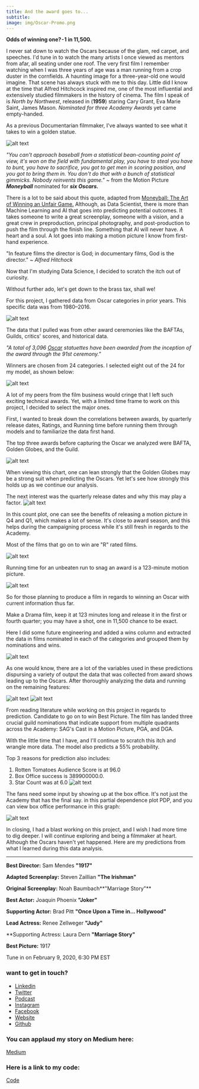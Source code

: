 ```yaml
---
title: And the award goes to...
subtitle:
image: img/Oscar-Promo.png
---
```


**Odds of winning one? - 1 in 11,500.**

I never sat down to watch the Oscars because of the glam, red carpet, and speeches. I'd tune in to watch the many artists I once viewed as mentors from afar, all seating under one roof. The very first film I remember watching when I was three years of age was a man running from a crop duster in the cornfields. A haunting image for a three-year-old one would imagine. That scene has always stuck with me to this day. Little did I know at the time that Alfred Hitchcock inspired me, one of the most influential and extensively studied filmmakers in the history of cinema. The film I speak of is *North by Northwest*, released in (**1959**) staring Cary Grant, Eva Marie Saint, James Mason. *Nominated for three Academy Awards* yet came empty-handed.

As a previous Documentarian filmmaker, I've always wanted to see what it takes to win a golden statue.


![alt text](https://cdn-images-1.medium.com/max/1600/1*xomrE9FaNqPeVYEGd5JEyw.png)

*"You can't approach baseball from a statistical bean-counting point of view, it's won on the field with fundamental play, you have to steal you have to bunt, you have to sacrifice, you got to get men in scoring position, and you got to bring them in. You don't do that with a bunch of statistical gimmicks. Nobody reinvents this game."* ~ from the Motion Picture ***Moneyball*** nominated for ***six Oscars.***

There is a lot to be said about this quote, adapted from [Moneyball: The Art of Winning an Unfair Game.](https://www.amazon.com/dp/B000RH0C8G/ref=dp-kindle-redirect?_encoding=UTF8&btkr=1) Although, as Data Scientist, there is more than Machine Learning and AI that goes into predicting potential outcomes. It takes someone to write a great screenplay, someone with a vision, and a great crew in preproduction, principal photography, and post-production to push the film through the finish line. Something that AI will never have. A heart and a soul. A lot goes into making a motion picture I know from first-hand experience.

"In feature films the director is God; in documentary films, God is the director." ~ *Alfred Hitchock*

Now that I'm studying Data Science, I decided to scratch the itch out of curiosity.

Without further ado, let's get down to the brass tax, shall we!

For this project, I gathered data from Oscar categories in prior years. This specific data was from 1980–2016.

![alt text](https://miro.medium.com/max/1400/1*teEqqt849De_CupQqvK0-A.png)

The data that I pulled was from other award ceremonies like the BAFTAs, Guilds, critics' scores, and historical data.

*"A total of 3,096 [Oscar](https://www.wikiwand.com/en/Academy_Awards) statuettes have been awarded from the inception of the award through the 91st ceremony."*

Winners are chosen from 24 categories. I selected eight out of the 24 for my model, as shown below:

![alt text](https://miro.medium.com/max/2000/1*7jbIZIMef8GyZV_Ew8sHLw.png)




A lot of my peers from the film business would cringe that I left such exciting technical awards. Yet, with a limited time frame to work on this project, I decided to select the major ones.

First, I wanted to break down the correlations between awards, by quarterly release dates, Ratings, and Running time before running them through models and to familiarize the data first hand.

The top three awards before capturing the Oscar we analyzed were BAFTA, Golden Globes, and the Guild.

![alt text](https://miro.medium.com/max/1366/1*aljP-agHt7wTeOAVefRcUA.png)

When viewing this chart, one can lean strongly that the Golden Globes may be a strong suit when predicting the Oscars. Yet let's see how strongly this holds up as we continue our analysis.

The next interest was the quarterly release dates and why this may play a factor.
![alt text](https://miro.medium.com/max/1366/1*SjoE6hs8dcMvoxd-QR7ydQ.png)

In this count plot, one can see the benefits of releasing a motion picture in Q4 and Q1, which makes a lot of sense. It's close to award season, and this helps during the campaigning process while it's still fresh in regards to the Academy.

Most of the films that go on to win are "R" rated films.

![alt text](https://miro.medium.com/max/1366/1*JrIXVKcBkixm5g6HvkDjvw.png)

Running time for an unbeaten run to snag an award is a 123-minute motion picture.

![alt text](https://miro.medium.com/max/2000/1*sIphMmTr_E4mVPAIY7CUww.png)



So for those planning to produce a film in regards to winning an Oscar with current information thus far.

Make a Drama film, keep it at 123 minutes long and release it in the first or fourth quarter; you may have a shot, one in 11,500 chance to be exact.

Here I did some future engineering and added a wins column and extracted the data in films nominated in each of the categories and grouped them by nominations and wins.


![alt text](https://miro.medium.com/max/1400/1*9zw3UW8c0wFVRyAa_n7Qpw.png)

As one would know, there are a lot of the variables used in these predictions dispursing a variety of output the data that was collected from award shows leading up to the Oscars. After thoroughly analyzing the data and running on the remaining features:

![alt text](https://miro.medium.com/max/1400/1*f5fJzXBaUH9DrYzEW6ad0A.png)
![alt text](https://miro.medium.com/max/1218/1*RttW--Srsc4qCfxlZfb_IA.png)

From reading literature while working on this project in regards to prediction. Candidate to go on to win Best Picture. The film has landed three crucial guild nominations that indicate support from multiple quadrants across the Academy: SAG's Cast in a Motion Picture, PGA, and DGA.

With the little time that I have, and I'll continue to scratch this itch and wrangle more data. The model also predicts a 55% probability.

Top 3 reasons for prediction also includes:
1. Rotten Tomatoes Audience Score is at 96.0
2. Box Office success is 389900000.0.
3. Star Count was at 6.0
![alt text](https://miro.medium.com/max/2000/1*lBf2Zh7BUYed9O9KNvBong.png)



The fans need some input by showing up at the box office. It's not just the Academy that has the final say. in this partial dependence plot PDP, and you can view box office performance in this graph:

![alt text](https://miro.medium.com/max/1400/1*96TnJU4psI3gmxCZdSxaYQ.png)

In closing, I had a blast working on this project, and I wish I had more time to dig deeper. I will continue exploring and being a filmmaker at heart. Although the Oscars haven't yet happened. Here are my predictions from what I learned during this data analysis.


---

**Best Director:** Sam Mendes **"1917"**

**Adapted Screenplay:** Steven Zaillian **"The Irishman"**

**Original Screenplay:** Noah Baumbach**"Marriage Story"**

**Best Actor:** Joaquin Phoenix **"Joker"**

**Supporting Actor:** Brad Pitt **"Once Upon a Time in… Hollywood"**

**Lead Actress:** Renee Zellweger **"Judy"**

**Supporting Actress: Laura Dern **"Marriage Story"**

**Best Picture:** 1917

Tune in on February 9, 2020, 6:30 PM EST

### want to get in touch?

*  [Linkedin](https://www.linkedin.com/in/jorgelima/)
*  [Twitter](https://www.twitter.com/thisisjorgelima/)
*  [Podcast](https://mailchi.mp/db9640dec7a5/a-month-of-saturdays)
*  [Instagram](https://www.instagram.com/thisisjorgelima/)
*  [Facebook](https://www.facebook.com/thisisjorgelima/)
*  [Website](https://www.thisisjorgelima.com/)
*  [Github](https://www.github.com/thisisjorgelima/)

### You can applaud my story on Medium here:
[Medium](https://medium.com/@ThisIsJorgeLima/and-the-award-goes-to-f1896ba2efbe)

### Here is a link to my code:
[Code](https://github.com/ThisIsJorgeLima/Unit-2-Project)
